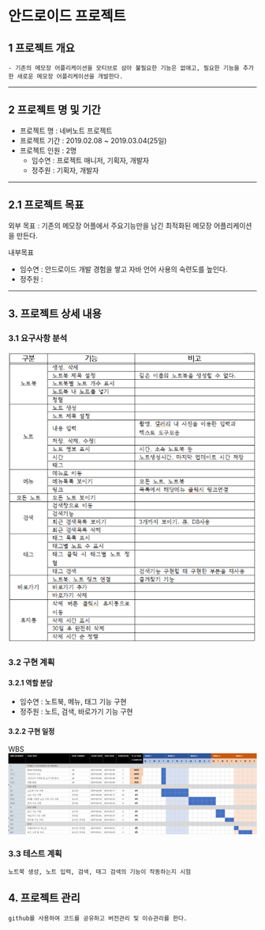 # 안드로이드 프로젝트

## 1 프로젝트 개요

```
- 기존의 메모장 어플리케이션을 모티브로 삼아 불필요한 기능은 없애고, 필요한 기능을 추가한 새로운 메모장 어플리케이션을 개발한다.
```
---

## 2 프로젝트 명 및 기간

- 프로젝트 명 : 네버노트 프로젝트
- 프로젝트 기간 : 2019.02.08 ~ 2019.03.04(25일)
- 프로젝트 인원 : 2명
    - 임수연 : 프로젝트 매니저, 기획자, 개발자
    - 정주원 : 기획자, 개발자

---

## 2.1 프로젝트 목표
외부 목표 : 기존의 메모장 어플에서 주요기능만을 남긴 최적화된 메모장 어플리케이션을 만든다.

내부목표 
- 임수연 : 안드로이드 개발 경험을 쌓고 자바 언어 사용의 숙련도를 높인다.
- 정주원 : 

---

## 3. 프로젝트 상세 내용

### 3.1 요구사항 분석 

![요구사항](구현계획.png)

### 3.2 구현 계획

#### 3.2.1 역할 분담
- 임수연 : 노트북, 메뉴, 태그 기능 구현
- 정주원 : 노트, 검색, 바로가기 기능 구현

#### 3.2.2 구현 일정
WBS
![wbs](NeverNote_WBS.png)


### 3.3 테스트 계획
```
노트북 생성, 노트 입력, 검색, 태그 검색의 기능이 작동하는지 시험
```

## 4. 프로젝트 관리
```
github를 사용하여 코드를 공유하고 버전관리 및 이슈관리를 한다.